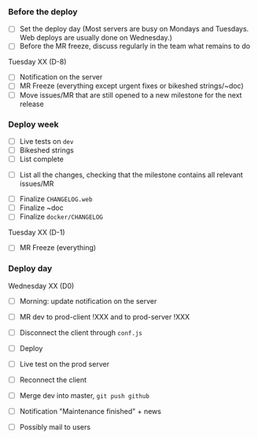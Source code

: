 

### Before the deploy

- [ ] Set the deploy day (Most servers are busy on Mondays and Tuesdays. Web deploys are usually done on Wednesday.)
- [ ] Before the MR freeze, discuss regularly in the team what remains to do

Tuesday XX (D-8)
- [ ] Notification on the server
- [ ] MR Freeze (everything except urgent fixes or bikeshed strings/~doc) 
- [ ] Move issues/MR that are still opened to a new milestone for the next release

### Deploy week

- [ ] Live tests on `dev`
- [ ] Bikeshed strings
- [ ] List complete 
+ [ ] List all the changes, checking that the milestone contains all relevant issues/MR
- [ ] Finalize `CHANGELOG.web`
- [ ] Finalize ~doc
- [ ] Finalize `docker/CHANGELOG`

Tuesday XX (D-1)
- [ ] MR Freeze (everything)


### Deploy day

Wednesday XX (D0)
- [ ] Morning: update notification on the server
- [ ] MR dev to prod-client !XXX and to prod-server !XXX
- [ ] Disconnect the client through `conf.js`
- [ ] Deploy 
- [ ] Live test on the prod server
- [ ] Reconnect the client
- [ ] Merge dev into master, `git push github`
- [ ] Notification "Maintenance finished" + news
- [ ] Possibly mail to users


